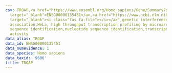 ```yaml
---
csv: TROAP,<a href="https://www.ensembl.org/Homo_sapiens/Gene/Summary?db=core;g=ENSG00000135451"
  target="_blank">ENSG00000135451</a>,<a href="https://www.ncbi.nlm.nih.gov/pubmed/17216044"
  target="_blank"><i class="fas fa-file"></i></a>",genetic interference,functional
  association,HeLa, high throughput transcription profiling by microarray,nucleotide
  sequence identification,nucleotide sequence identification,transcriptional regulation,down-regulates
  activity
data_alias: TROAP
data_id: ENSG00000135451
data_numevidence: 1
data_species: Homo sapiens
data_taxid: '9606'
title: TROAP
---
```

